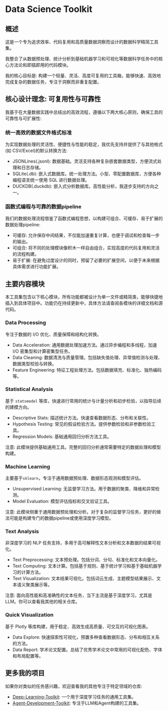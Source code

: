 # Data Science Toolkit

## 概述
这是一个专为追求效率、代码复用和高质量数据洞察而设计的数据科学精简工具集。

我整合了从数据预处理、统计分析到基础机器学习和可视化等数据科学任务中的核心方法论和即插即用的代码模块。

我的核心目标是: 构建一个轻量、灵活、高度可复用的工具箱，能够快速、高效地完成复杂的数据任务，专注于洞察而非重复配置。


## 核心设计理念: 可复用性与可靠性
我基于在大量数据实践中总结出的高效流程，遵循以下两大核心原则，确保工具的可靠性与可扩展性:
### 统一高效的数据文件格式标准
为实现数据处理的灵活性、便捷性与性能的稳定，我优先支持并提供了与其他格式(如 CSV/Excel)的默认转换方法:
- JSONLines(.jsonl): 数据基础。灵活支持各种复杂嵌套数据类型，方便流式处理和日志存储。
- SQLite(.db): 嵌入式数据库。统一处理方法。小型、零配置数据库，方便各种编程语言统一使用 SQL 进行数据处理。
- DUCKDB(.duckdb): 嵌入式分析数据库。高性能分析，我逐步支持的方向之一。

### 函数式编程与可靠的数据pipeline
我们的数据处理流程借鉴了函数式编程思想，以构建可组合、可缓存、易于扩展的数据处理pipeline:
- 可缓存: 允许保存中间结果，不仅能加速重复计算，也便于调试和检查每一步的输出。
- 可组合: 将不同的处理模块像积木一样自由组合，实现高度的代码复用和灵活的流程构建。
- 易于扩展: 在避免过度设计的同时，预留了必要的扩展空间，以便于未来根据具体需求进行功能扩展。


## 主要内容模块
本工具集包含以下核心模块，所有功能都被设计为单一文件或精简类，能够快捷地插入到具体项目中。功能仍在持续更新中，具体方法请查阅各模块的详细文档和源代码。
### Data Processing
专注于数据的 I/O 优化、质量保障和结构化转换。
- Data Acceleration: 通用数据处理加速方法。通过异步编程和多线程，加速 I/O 密集型和计算密集型任务。
- Data Cleaning: 数据清洗与质量管理。包括缺失值处理、异常值检测与处理、数据类型校验与转换。
- Feature Engineering: 特征工程处理方法。包括数据填充、标准化、独热编码等。

### Statistical Analysis
基于 `statsmodel` 等库，快速进行常用的统计与计量分析和初步检验，以指导后续的建模方向。
- Descriptive Stats: 描述统计方法。快速查看数据形态、分布和关联性。
- Hypothesis Testing: 常见的假设检验方法。提供参数检验和非参数检验工具。
- Regression Models: 基础通用回归分析方法工具。

注意: 此模块提供基础通用工具。完整的回归分析通常需要特定的数据处理和模型构建。

### Machine Learning
主要基于`sklearn`，专注于通用数据预处理、数据形态观测和模型评估。
- Unsupervised Learning: 无监督学习方法。用于数据的聚类、降维和异常检测。
- Model Evaluation: 模型评估指标和交叉验证工具。

注意: 此模块侧重于通用数据预处理和分析。对于复杂的监督学习任务，更好的做法可能是构建专门的数据pipeline或使用深度学习模型。

### Text Analysis
非深度学习的 NLP 任务支持，多用于高可解释性文本分析和文本数据的结果可视化。
- Text Preprocessing: 文本预处理。包括分词、分句、标准化和文本向量化。
- Text Computing: 文本计算。包括基于规则、基于统计学习和基于基础机器学习的计算方法。
- Text Visualization: 文本结果可视化。包括词云生成、主题模型结果展示、文本语义聚类展示等。

注意: 面向高性能和高准确性的文本任务，当下主流是基于深度学习，尤其是LLM。你可以查看我其他的相关仓库。

### Quick Visualization
基于 Plotly 等库构建，用于稳定、高效生成高质量、可交互的可视化图表。
- Data Explore: 快速探索性可视化，预置多种查看数据形态、分布和相互关系的方法。
- Data Report: 学术论文配置。总结了优秀学术论文中常用的可视化配色、字体和布局配置等。


## 更多我的项目
如果你对类似的任务感兴趣，欢迎查看我的其他专注于特定领域的仓库:
- [Deep-Learning-Toolkit](https://github.com/yuliu625/Yu-Deep-Learning-Toolkit): 一个用于深度学习任务的通用工具集。
- [Agent-Development-Toolkit](https://github.com/yuliu625/Yu-Agent-Development-Toolkit): 专注于LLM和Agent构建的工具集。

